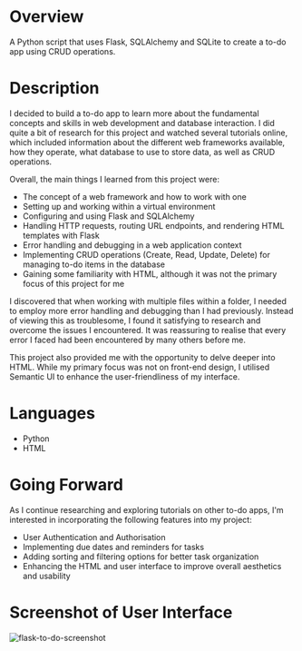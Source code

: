 # Overview
A Python script that uses Flask, SQLAlchemy and SQLite to create a to-do app using CRUD operations.

# Description
I decided to build a to-do app to learn more about the fundamental concepts and skills in web development and database interaction. I did quite a bit of research for this project and watched several tutorials online, which included information about the different web frameworks available, how they operate, what database to use to store data, as well as CRUD operations.

Overall, the main things I learned from this project were:
* The concept of a web framework and how to work with one
* Setting up and working within a virtual environment
* Configuring and using Flask and SQLAlchemy
* Handling HTTP requests, routing URL endpoints, and rendering HTML templates with Flask
* Error handling and debugging in a web application context
* Implementing CRUD operations (Create, Read, Update, Delete) for managing to-do items in the database
* Gaining some familiarity with HTML, although it was not the primary focus of this project for me

I discovered that when working with multiple files within a folder, I needed to employ more error handling and debugging than I had previously. Instead of viewing this as troublesome, I found it satisfying to research and overcome the issues I encountered. It was reassuring to realise that every error I faced had been encountered by many others before me.

This project also provided me with the opportunity to delve deeper into HTML. While my primary focus was not on front-end design, I utilised Semantic UI to enhance the user-friendliness of my interface.

# Languages
* Python
* HTML

# Going Forward
As I continue researching and exploring tutorials on other to-do apps, I'm interested in incorporating the following features into my project:
* User Authentication and Authorisation
* Implementing due dates and reminders for tasks
* Adding sorting and filtering options for better task organization
* Enhancing the HTML and user interface to improve overall aesthetics and usability

# Screenshot of User Interface
![flask-to-do-screenshot](https://github.com/zig-182/to-do-list/assets/142557054/55695a69-92c1-44ff-8bee-570fb33a3ef9)
